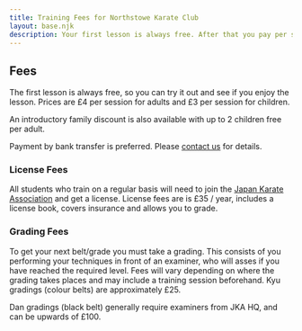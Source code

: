 ```yaml
---
title: Training Fees for Northstowe Karate Club
layout: base.njk
description: Your first lesson is always free. After that you pay per session. You'll also need to join the Japan Karate Association to continue training on a regular basis.
---
```

## Fees 
The first lesson is always free, so you can try it out and see if you enjoy the lesson. Prices are £4 per session for adults and £3 per session for children.

An introductory family discount is also available with up to 2 children free per adult.

Payment by bank transfer is preferred. Please [contact us](/contact/) for details.

### License Fees

All students who train on a regular basis will need to join the [Japan Karate Association](https://jka.or.jp) and get a license. License fees are is £35 / year, includes a license book, covers insurance and allows you to grade.

### Grading Fees

To get your next belt/grade you must take a grading. This consists of you performing your techniques in front of an examiner, who will asses if you have reached the required level. Fees will vary depending on where the grading takes places and may include a training session beforehand. Kyu gradings (colour belts) are approximately £25.

Dan gradings (black belt) generally require examiners from JKA HQ, and can be upwards of £100.


